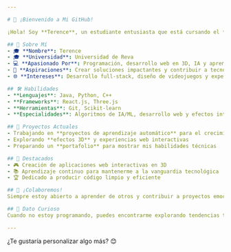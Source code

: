 ```yaml
---

# 🌟 ¡Bienvenido a Mi GitHub!  

¡Hola! Soy **Terence**, un estudiante entusiasta que está cursando el **Máster en Aplicaciones Informáticas (MCA)** en la **Universidad de Reva**. Este es mi espacio para dar vida a mis ideas, desarrollar proyectos emocionantes y explorar las infinitas posibilidades de la tecnología.  

## 🌟 Sobre Mí  
- 🎓 **Nombre**: Terence 
- 🎓 **Universidad**: Universidad de Reva  
- 💻 **Apasionado Por**: Programación, desarrollo web en 3D, IA y aprendizaje automático  
- 🚀 **Aspiraciones**: Crear soluciones impactantes y contribuir a tecnologías innovadoras  
- 🌐 **Intereses**: Desarrollo full-stack, diseño de videojuegos y experiencias inmersivas  

## 🛠️ Habilidades  
- **Lenguajes**: Java, Python, C++  
- **Frameworks**: React.js, Three.js  
- **Herramientas**: Git, Scikit-learn  
- **Especialidades**: Algoritmos de IA/ML, desarrollo web y efectos interactivos en 3D  

## 🔭 Proyectos Actuales  
- Trabajando en **proyectos de aprendizaje automático** para el crecimiento académico y personal  
- Explorando **efectos 3D** y experiencias web interactivas  
- Preparando un **portafolio** para mostrar mis habilidades técnicas  

## 📌 Destacados  
- 🎮 Creación de aplicaciones web interactivas en 3D  
- 📚 Aprendizaje continuo para mantenerme a la vanguardia tecnológica  
- 🏆 Dedicado a producir código limpio y eficiente  

## 🤝 ¡Colaboremos!  
Siempre estoy abierto a aprender de otros y contribuir a proyectos emocionantes. ¡No dudes en contactarme!  

## 🌟 Dato Curioso  
Cuando no estoy programando, puedes encontrarme explorando tendencias tecnológicas, diseñando soluciones únicas o viendo mis series de ciencia ficción favoritas.  

---  
```


¿Te gustaría personalizar algo más? 😊
